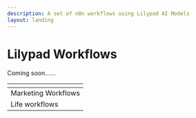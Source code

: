 ```yaml
---
description: A set of n8n workflows using Lilypad AI Models
layout: landing
---
```


# Lilypad Workflows

Coming soon......



<table data-view="cards"><thead><tr><th></th></tr></thead><tbody><tr><td>Marketing Workflows</td></tr><tr><td>Life workflows</td></tr></tbody></table>
